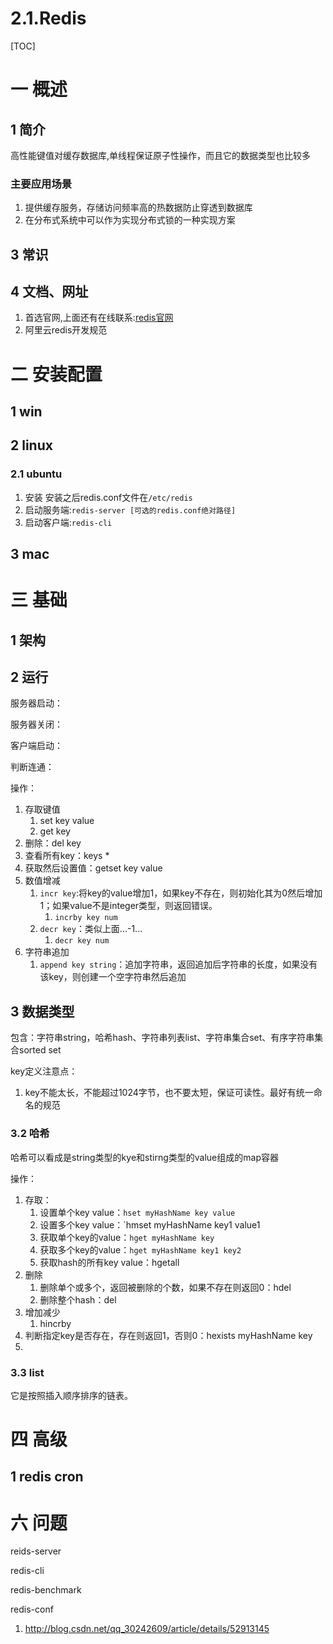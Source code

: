 # 2.1.Redis

[TOC]
# 一 概述
## 1 简介
高性能键值对缓存数据库,单线程保证原子性操作，而且它的数据类型也比较多

### 主要应用场景
1. 提供缓存服务，存储访问频率高的热数据防止穿透到数据库
2. 在分布式系统中可以作为实现分布式锁的一种实现方案

## 3 常识


## 4 文档、网址
1. 首选官网,上面还有在线联系:[redis官网](https://redis.io/)
2. 阿里云redis开发规范

# 二 安装配置
## 1 win
## 2 linux
### 2.1 ubuntu
1. 安装
    安装之后redis.conf文件在`/etc/redis`
2. 启动服务端:`redis-server [可选的redis.conf绝对路径]`
3. 启动客户端:`redis-cli`


## 3 mac

# 三 基础
## 1 架构

## 2 运行
服务器启动：

服务器关闭：

客户端启动：

判断连通：

操作：
1. 存取键值
    1. set key value
    2. get key
2. 删除：del key
3. 查看所有key：keys *
4. 获取然后设置值：getset key value
5. 数值增减
    1. `incr key`:将key的value增加1，如果key不存在，则初始化其为0然后增加1；如果value不是integer类型，则返回错误。
        1. `incrby key num`
    2. `decr key`：类似上面...-1...
        1. `decr key num`
6. 字符串追加
    1. `append key string`：追加字符串，返回追加后字符串的长度，如果没有该key，则创建一个空字符串然后追加

## 3 数据类型
包含：字符串string，哈希hash、字符串列表list、字符串集合set、有序字符串集合sorted set

key定义注意点：
1. key不能太长，不能超过1024字节，也不要太短，保证可读性。最好有统一命名的规范

### 3.2 哈希
哈希可以看成是string类型的kye和stirng类型的value组成的map容器

操作：
1. 存取：
    1. 设置单个key value：`hset myHashName key value`
    2. 设置多个key value：`hmset myHashName key1 value1 
    3. 获取单个key的value：`hget myHashName key`
    3. 获取多个key的value：`hget myHashName key1 key2`
    5. 获取hash的所有key value：hgetall
2. 删除
    1. 删除单个或多个，返回被删除的个数，如果不存在则返回0：hdel
    2. 删除整个hash：del
3. 增加减少
    1. hincrby
4. 判断指定key是否存在，存在则返回1，否则0：hexists myHashName key
5. 

### 3.3 list
它是按照插入顺序排序的链表。

# 四 高级
## 1 redis cron


# 六 问题
reids-server

redis-cli

redis-benchmark

redis-conf

1. http://blog.csdn.net/qq_30242609/article/details/52913145

